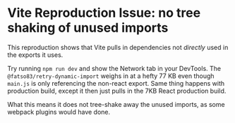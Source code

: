 # Vite Reproduction Issue: no tree shaking of unused imports

This reproduction shows that Vite pulls in dependencies
not _directly_ used in the exports it uses.

Try running `npm run dev` and show the Network tab in your DevTools.
The `@fatso83/retry-dynamic-import` weighs in at a hefty 77 KB
even though `main.js` is only referencing the non-react export.
Same thing happens with production build, except it then just
pulls in the 7KB React production build.

What this means it does not tree-shake away the unused imports, as
some webpack plugins would have done.
